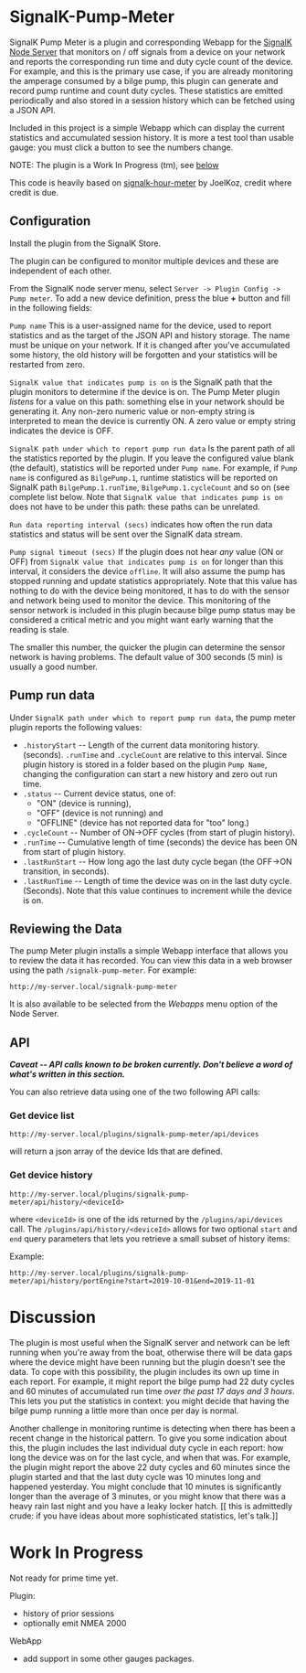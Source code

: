 # SignalK-Pump-Meter
SignalK Pump Meter is a plugin and corresponding Webapp for the [SignalK Node Server](https://github.com/SignalK/signalk-server-node) that monitors on / off signals from a device on your network and reports
the corresponding run time and duty cycle count of the device. For example, and this is the primary use case, if you are already monitoring the amperage consumed by a bilge pump, this plugin can generate and record pump runtime and count duty cycles. These statistics are emitted periodically and also stored in a session history which can be fetched using a JSON API.

Included in this project is a simple Webapp which can display the current statistics and accumulated session history.  It is more a test tool than usable gauge: you must click a button to see the numbers change.

NOTE:  The plugin is a Work In Progress (tm), see [below](#work-in-progress)

This code is heavily based on [signalk-hour-meter](https://github.com/joelkoz/signalk-hour-meter) by JoelKoz, credit where credit is due.


## Configuration
Install the plugin from the SignalK Store.

The plugin can be configured to monitor multiple devices and these are independent of each other.

From the SignalK node server menu, select `Server -> Plugin Config -> Pump meter`.
To add a new device definition, press the blue **+** button and fill in the following fields:

`Pump name`
This is a user-assigned name for the device, used to report statistics and as the target of the JSON API and history storage.  The name must be unique on your network.  If it is changed after you've accumulated some history, the old history will be forgotten and your statistics will be restarted from zero.

`SignalK value that indicates pump is on`
is the SignalK path that the plugin monitors to determine if the device is on. The Pump Meter plugin *listens* for a value on this path: something else in your network should be generating it.  Any non-zero numeric value or non-empty string is interpreted to mean the device is currently ON.  A zero value or empty string indicates the device is OFF.

`SignalK path under which to report pump run data`
Is the parent path of all the statistics reported by the plugin.  If you leave the configured value blank (the default), statistics will be reported under `Pump name`.  For example, if `Pump name` is configured as `BilgePump.1`, runtime statistics will be reported on SignalK path `BilgePump.1.runTime`, `BilgePump.1.cycleCount` and so on (see complete list below. Note that `SignalK value that indicates pump is on` does not have to be under this path: these paths can be unrelated.

`Run data reporting interval (secs)`
indicates how often the run data statistics and status will be sent over the SignalK data stream.

`Pump signal timeout (secs)`
If the plugin does not hear *any* value (ON or OFF) from `SignalK value that indicates pump is on` for longer than this interval, it considers the device `offline`. It will also assume the pump has stopped running and update statistics appropriately.  Note that this value has nothing to do with the device being monitored, it has to do with the sensor and network being used to monitor the device.  This monitoring of the sensor network is included in this plugin because bilge pump status may be considered a critical metric and you might want early warning that the reading is stale.

The smaller this number, the quicker the plugin can determine the sensor network is having problems.  The default value of 300 seconds (5 min) is usually a good number.

## Pump run data

Under `SignalK path under which to report pump run data`, the pump meter plugin reports the following values:
* `.historyStart` -- Length of the current data monitoring history. (seconds).
  `.runTime` and `.cycleCount` are relative to this interval. Since plugin history is stored in a folder based on the plugin `Pump Name`, changing the configuration can start a new history and zero out run time.
* `.status` -- Current device status, one of:
  - "ON" (device is running),
  - "OFF" (device is not running) and
  - "OFFLINE" (device has not reported data for "too" long.)
* `.cycleCount` -- Number of ON->OFF cycles (from start of plugin history).
* `.runTime` -- Cumulative length of time (seconds) the device has been ON from start of plugin history.
* `.lastRunStart` -- How long ago the last duty cycle began (the OFF->ON transition, in seconds).
* `.lastRunTime` -- Length of time the device was on in the last duty cycle. (Seconds).  Note that this value continues to increment while the device is on.

## Reviewing the Data
The pump Meter plugin installs a simple Webapp interface that allows you to review the data it has recorded. You can
view this data in a web browser using the path `/signalk-pump-meter`.  For example:

```
http://my-server.local/signalk-pump-meter
```

It is also available to be selected from the *Webapps* menu option of the Node Server.

## API

**_Caveat -- API calls known to be broken currently.
Don't believe a word of what's written in this section._**


You can also retrieve data using one of the two following API calls:

### Get device list
```
http://my-server.local/plugins/signalk-pump-meter/api/devices
```

will return a json array of the device Ids that are defined.

### Get device history
```
http://my-server.local/plugins/signalk-pump-meter/api/history/<deviceId>
```

where `<deviceId>` is one of the ids returned by the `/plugins/api/devices` call.  The `/plugins/api/history/<deviceId>` allows for
two optional `start` and `end` query parameters that lets you retrieve a small subset of history items:


Example:
```
http://my-server.local/plugins/signalk-pump-meter/api/history/portEngine?start=2019-10-01&end=2019-11-01
```

# Discussion
The plugin is most useful when the SignalK server and network can be left running when you're away from the boat, otherwise there will be data gaps where the device might have been running but the plugin doesn't see the data.
To cope with this possibility, the plugin includes its own up time in each report.  For example, it might report the bilge pump had 22 duty cycles and 60 minutes of accumulated run time *over the past 17 days and 3 hours*.  This lets you put the statistics in context: you might decide that having the bilge pump running a little more than once per day is normal.

Another challenge in monitoring runtime is detecting when there has been a recent change in the  historical pattern.  To give you some indication about this, the plugin includes the last individual duty cycle in each report: how long the device was on for the last cycle, and when that was.  For example, the plugin might report the above 22 duty cycles and 60 minutes since the plugin started and that the last duty cycle was 10 minutes long and happened yesterday.  You might conclude that 10 minutes is significantly longer than the average of 3 minutes, or you might know that there was a heavy rain last night and you have a leaky locker hatch. [[ this is admittedly crude: if you have ideas about more sophisticated statistics, let's talk.]]


# Work In Progress
Not ready for prime time yet.

Plugin:
* history of prior sessions
* optionally emit NMEA 2000

WebApp
* add support in some other gauges packages.
